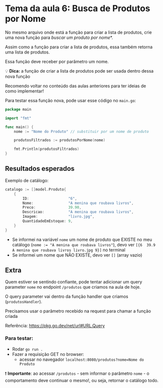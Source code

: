 # Tema da aula 6: Busca de Produtos por Nome

No mesmo arquivo onde está a função para criar a lista de produtos, crie uma nova função para *buscar um produto por nome**.

Assim como a função para criar a lista de produtos, essa também retorna uma lista de produtos.

Essa função deve receber por parâmetro um nome.

💡 **Dica:** a função de criar a lista de produtos pode ser usada dentro dessa nova função

Recomendo voltar no conteúdo das aulas anteriores para ter ideias de como implementar!

Para testar essa função nova, pode usar esse código no `main.go`:
```go
package main

import "fmt"

func main() {
	nome := "Nome do Produto" // substituir por um nome de produto

	produtosFiltrados := produtosPorNome(nome)

	fmt.Println(produtosFiltrados)
}
```

## Resultados esperados
Exemplo de catálogo:
```go
catalogo := []model.Produto{
	{
		ID:                  "6",
		Nome:                "A menina que roubava livros",
		Preco:               39.90,
		Descricao:           "A menina que roubava livros",
		Imagem:              "livro.jpg",
		QuantidadeEmEstoque: 9,
	}
}
```
- Se informei na variável `nome` um nome de produto que EXISTE no meu catálogo (`nome := "A menina que roubava livros"`), devo ver `[{6  39.9 A menina que roubava livros livro.jpg 9}]` no terminal
- Se informei um nome que NÃO EXISTE, devo ver `[]` (array vazio)

## Extra
Quem estiver se sentindo confiante, pode tentar adicionar um query parameter `nome` no endpoint `/produtos` que criamos na aula de hoje.

O query parameter vai dentro da função handler que criamos (`produtosHandler`).

Precisamos usar o parâmetro recebido na request para chamar a função criada

Referência: https://pkg.go.dev/net/url#URL.Query

### Para testar:
- Rodar `go run .`
- Fazer a requisição GET no browser:
	- acessar no navegador `localhost:8080/produtos?nome=Nome do Produto`

❗ **Importante**: ao acessar `/produtos` - sem informar o parâmetro `nome` - o comportamento deve continuar o mesmo!, ou seja, retornar o catálogo todo.
